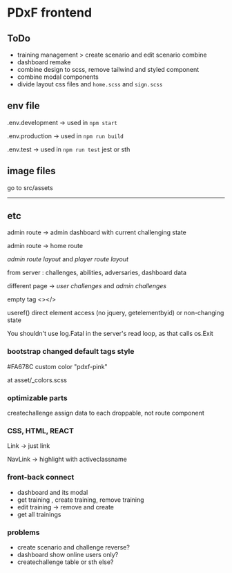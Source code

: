 # PDxF frontend

## ToDo

- training management > create scenario and edit scenario combine
- dashboard remake
- combine design to scss, remove tailwind and styled component
- combine modal components
- divide layout css files and `home.scss` and `sign.scss`

## env file

.env.development -> used in `npm start`

.env.production -> used in `npm run build`

.env.test -> used in `npm run test` jest or sth

## image files

go to src/assets

---

## etc

admin route -> admin dashboard with current challenging state

admin route -> home route

_admin route layout_ and _player route layout_

from server : challenges, abilities, adversaries, dashboard data

different page -> _user challenges_ and _admin challenges_

empty tag <></>

useref() direct element access (no jquery, getelementbyid) or non-changing state

You shouldn't use log.Fatal in the server's read loop, as that calls os.Exit

### bootstrap changed default tags style

#FA678C custom color "pdxf-pink"

at asset/\_colors.scss

### optimizable parts

createchallenge assign data to each droppable, not route component

### CSS, HTML, REACT

Link -> just link

NavLink -> highlight with activeclassname

### front-back connect

- dashboard and its modal
- get training , create training, remove training
- edit training -> remove and create
- get all trainings

### problems

- create scenario and challenge reverse?
- dashboard show online users only?
- createchallenge table or sth else?
